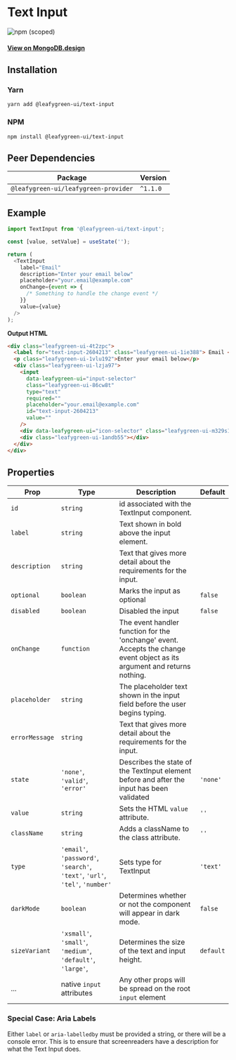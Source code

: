 # Text Input

![npm (scoped)](https://img.shields.io/npm/v/@leafygreen-ui/text-input.svg)

#### [View on MongoDB.design](https://www.mongodb.design/component/text-input/example/)

## Installation

### Yarn

```shell
yarn add @leafygreen-ui/text-input
```

### NPM

```shell
npm install @leafygreen-ui/text-input
```

## Peer Dependencies

| Package                              | Version  |
| ------------------------------------ | -------- |
| `@leafygreen-ui/leafygreen-provider` | `^1.1.0` |

## Example

```js
import TextInput from '@leafygreen-ui/text-input';

const [value, setValue] = useState('');

return (
  <TextInput
    label="Email"
    description="Enter your email below"
    placeholder="your.email@example.com"
    onChange={event => {
      /* Something to handle the change event */
    }}
    value={value}
  />
);
```

**Output HTML**

```html
<div class="leafygreen-ui-4t2zpc">
  <label for="text-input-2604213" class="leafygreen-ui-1ie388"> Email </label>
  <p class="leafygreen-ui-1vlu192">Enter your email below</p>
  <div class="leafygreen-ui-lzja97">
    <input
      data-leafygreen-ui="input-selector"
      class="leafygreen-ui-86cw8t"
      type="text"
      required=""
      placeholder="your.email@example.com"
      id="text-input-2604213"
      value=""
    />
    <div data-leafygreen-ui="icon-selector" class="leafygreen-ui-m329s1"></div>
    <div class="leafygreen-ui-1andb55"></div>
  </div>
</div>
```

## Properties

| Prop           | Type                                                                        | Description                                                                                                               | Default  |
| -------------- | --------------------------------------------------------------------------- | ------------------------------------------------------------------------------------------------------------------------- | -------- |
| `id`           | `string`                                                                    | id associated with the TextInput component.                                                                               |          |
| `label`        | `string`                                                                    | Text shown in bold above the input element.                                                                               |          |
| `description`  | `string`                                                                    | Text that gives more detail about the requirements for the input.                                                         |          |
| `optional`     | `boolean`                                                                   | Marks the input as optional                                                                                               | `false`  |
| `disabled`     | `boolean`                                                                   | Disabled the input                                                                                                        | `false`  |
| `onChange`     | `function`                                                                  | The event handler function for the 'onchange' event. Accepts the change event object as its argument and returns nothing. |          |
| `placeholder`  | `string`                                                                    | The placeholder text shown in the input field before the user begins typing.                                              |          |
| `errorMessage` | `string`                                                                    | Text that gives more detail about the requirements for the input.                                                         |          |
| `state`        | `'none'`, `'valid'`, `'error'`                                              | Describes the state of the TextInput element before and after the input has been validated                                | `'none'` |
| `value`        | `string`                                                                    | Sets the HTML `value` attribute.                                                                                          | `''`     |
| `className`    | `string`                                                                    | Adds a className to the class attribute.                                                                                  | `''`     |
| `type`         | `'email'`, `'password'`, `'search'`, `'text'`, `'url'`, `'tel'`, `'number'` | Sets type for TextInput                                                                                                   | `'text'` |
| `darkMode`     | `boolean`                                                                   | Determines whether or not the component will appear in dark mode.                                                         | `false`  |
| `sizeVariant`     | `'xsmall'`, `'small'`, `'medium'`, `'default'`, `'large'`,               | Determines the size of the text and input height.                                                         | `default`  |
| ...            | native `input` attributes                                                   | Any other props will be spread on the root `input` element                                                                |          |

### Special Case: Aria Labels

Either `label` or `aria-labelledby` must be provided a string, or there will be a console error. This is to ensure that screenreaders have a description for what the Text Input does.
